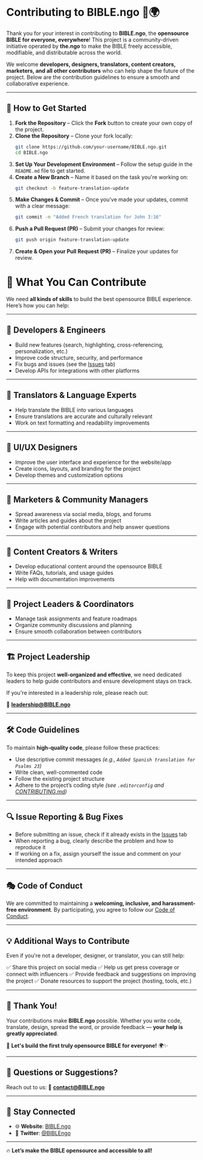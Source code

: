 # Contributing to BIBLE.ngo 📖🌍

Thank you for your interest in contributing to **BIBLE.ngo**, the **opensource BIBLE for everyone, everywhere**! This project is a community-driven initiative operated by **the.ngo** to make the BIBLE freely accessible, modifiable, and distributable across the world.

We welcome **developers, designers, translators, content creators, marketers, and all other contributors** who can help shape the future of the project. Below are the contribution guidelines to ensure a smooth and collaborative experience.

---

## 🚀 How to Get Started

1. **Fork the Repository** – Click the **Fork** button to create your own copy of the project.
2. **Clone the Repository** – Clone your fork locally:
    ```sh
    git clone https://github.com/your-username/BIBLE.ngo.git
    cd BIBLE.ngo
3. **Set Up Your Development Environment** – Follow the setup guide in the `README.md` file to get started.
4. **Create a New Branch** – Name it based on the task you're working on:
    ```sh
    git checkout -b feature-translation-update
5. **Make Changes & Commit** – Once you’ve made your updates, commit with a clear message:
    ```sh
    git commit -m "Added French translation for John 3:16"
6. **Push a Pull Request (PR)** – Submit your changes for review:
    ```sh
    git push origin feature-translation-update
7. **Create & Open your Pull Request (PR)** – Finalize your updates for review.


# 📌 What You Can Contribute

We need **all kinds of skills** to build the best opensource BIBLE experience. Here’s how you can help:

---

## 🔹 Developers & Engineers

- Build new features (search, highlighting, cross-referencing, personalization, etc.)
- Improve code structure, security, and performance
- Fix bugs and issues (see the [Issues](../../issues) tab)
- Develop APIs for integrations with other platforms

---

## 🔹 Translators & Language Experts

- Help translate the BIBLE into various languages
- Ensure translations are accurate and culturally relevant
- Work on text formatting and readability improvements

---

## 🔹 UI/UX Designers

- Improve the user interface and experience for the website/app
- Create icons, layouts, and branding for the project
- Develop themes and customization options

---

## 🔹 Marketers & Community Managers

- Spread awareness via social media, blogs, and forums
- Write articles and guides about the project
- Engage with potential contributors and help answer questions

---

## 🔹 Content Creators & Writers

- Develop educational content around the opensource BIBLE
- Write FAQs, tutorials, and usage guides
- Help with documentation improvements

---

## 🔹 Project Leaders & Coordinators

- Manage task assignments and feature roadmaps
- Organize community discussions and planning
- Ensure smooth collaboration between contributors

---

## 🏗️ Project Leadership

To keep this project **well-organized and effective**, we need dedicated leaders to help guide contributors and ensure development stays on track.

If you're interested in a leadership role, please reach out:

📧 **leadership@BIBLE.ngo**

---

## 🛠️ Code Guidelines

To maintain **high-quality code**, please follow these practices:

- Use descriptive commit messages
  _(e.g., `Added Spanish translation for Psalms 23`)_
- Write clean, well-commented code
- Follow the existing project structure
- Adhere to the project’s coding style
  _(see `.editorconfig` and [CONTRIBUTING.md](./CONTRIBUTING.md))_

---

## 🔍 Issue Reporting & Bug Fixes

- Before submitting an issue, check if it already exists in the [Issues](../../issues) tab
- When reporting a bug, clearly describe the problem and how to reproduce it
- If working on a fix, assign yourself the issue and comment on your intended approach

---

## 🎭 Code of Conduct

We are committed to maintaining a **welcoming, inclusive, and harassment-free environment**. By participating, you agree to follow our [Code of Conduct](./CODE_OF_CONDUCT.md).

---

## 💡 Additional Ways to Contribute

Even if you're not a developer, designer, or translator, you can still help:

✅ Share this project on social media
✅ Help us get press coverage or connect with influencers
✅ Provide feedback and suggestions on improving the project
✅ Donate resources to support the project (hosting, tools, etc.)

---

## 🎉 Thank You!

Your contributions make **BIBLE.ngo** possible. Whether you write code, translate, design, spread the word, or provide feedback — **your help is greatly appreciated**.

📖 **Let's build the first truly opensource BIBLE for everyone!** 🌍✨

---

## 📧 Questions or Suggestions?

Reach out to us:
📩 **contact@BIBLE.ngo**

---

## 🔗 Stay Connected

- 🌐 **Website**: [BIBLE.ngo](https://www.BIBLE.ngo)
- 📢 **Twitter**: [@BIBLEngo](https://twitter.com/BIBLEngo)

---

🔥 **Let’s make the BIBLE opensource and accessible to all!**

